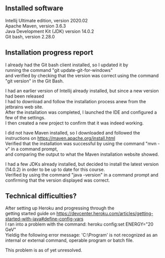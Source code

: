 Installed software
-------------------

Intellij Ultimate edition, version 2020.02<br>
Apache Maven, version 3.6.3<br>
Java Development Kit (JDK) version 14.0.2<br>
Git bash, version 2.28.0<br>

Installation progress report
-----------------------------

I already had the Git bash client installed, so I updated it by<br>
running the command "git update-git-for-windows"<br>
and verified by checking that the version was correct using the command "git version" in the Git Bash.

I had an earlier version of Intellij already installed, but since a new version had been released<br>
I had to download and follow the installation process anew from the jetbrains web site.<br>
After the installation was completed, I launched the IDE and configured a few of the settings.<br>
I then created a new project to confirm that it was indeed working.

I did not have Maven installed, so I downloaded and followed the instructions on https://maven.apache.org/install.html<br>
Verified that the installation was successful by using the command "mvn -v" in a command prompt,<br>
and comparing the output to what the Maven installation website showed.

I had a few JDKs already installed, but decided to install the latest version (14.0.2) in order to be up to date for this course.<br>
Verified by using the command "java -version" in a command prompt and confirming that the version displayed was correct.


Technical difficulties?
------------------------
After setting up Heroku and progressing through the<br>
getting started guide on https://devcenter.heroku.com/articles/getting-started-with-java#define-config-vars<br>
I ran into a problem with the command: heroku config:set ENERGY="20 GeV"<br>
Yieldig the following error message: 'C:\Program' is not recognized as an internal or external command, operable program or batch file.

This problem is as of yet unresolved.







